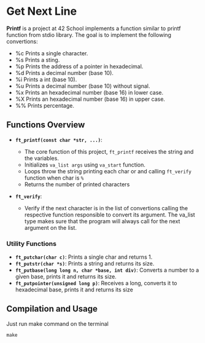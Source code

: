# Get Next Line

**Printf** is a project at 42 School implements a function similar to printf function from stdio library. The goal is to implement the following convertions:
  - %c Prints a single character.
  - %s Prints a sting.
  - %p Prints the address of a pointer in hexadecimal.
  - %d Prints a decimal number (base 10).
  - %i Prints a int (base 10).
  - %u Prints a decimal number (base 10) without signal.
  - %x Prints an hexadecimal number (base 16) in lower case.
  - %X Prints an hexadecimal number (base 16) in upper case.
  - %% Prints percentage.

## Functions Overview

- **`ft_printf(const char *str, ...)`**: 
  - The core function of this project, `ft_printf` receives the string and the variables.
  - Initializes `va_list args` using `va_start` function.
  - Loops throw the string printing each char or and calling `ft_verify` function when char is `%`
  - Returns the number of printed characters

- **`ft_verify`**:
  - Verify if the next character is in the list of convertions calling the respective function responsible to convert its argument. The va_list type makes sure that the program will always call for the next argument on the list.

### Utility Functions

- **`ft_putchar(char c)`**: Prints a single char and returns 1.
- **`ft_putstr(char *s)`**: Prints a string and returns its size.
- **`ft_putbase(long long n, char *base, int div)`**: Converts a number to a given base, prints it and returns its size.
- **`ft_putpointer(unsigned long p)`**: Receives a long, converts it to hexadecimal base, prints it and returns its size

## Compilation and Usage

Just run make command on the terminal
```shell
make
```
